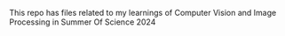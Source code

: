 This repo has files related to my learnings of Computer Vision and Image Processing in Summer Of Science 2024
